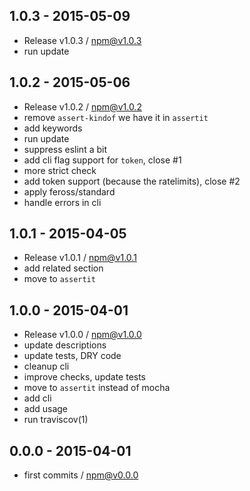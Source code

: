 

## 1.0.3 - 2015-05-09
- Release v1.0.3 / npm@v1.0.3
- run update

## 1.0.2 - 2015-05-06
- Release v1.0.2 / npm@v1.0.2
- remove `assert-kindof` we have it in `assertit`
- add keywords
- run update
- suppress eslint a bit
- add cli flag support for `token`, close #1
- more strict check
- add token support (because the ratelimits), close #2
- apply feross/standard
- handle errors in cli

## 1.0.1 - 2015-04-05
- Release v1.0.1 / npm@v1.0.1
- add related section
- move to `assertit`

## 1.0.0 - 2015-04-01
- Release v1.0.0 / npm@v1.0.0
- update descriptions
- update tests, DRY code
- cleanup cli
- improve checks, update tests
- move to `assertit` instead of mocha
- add cli
- add usage
- run traviscov(1)

## 0.0.0 - 2015-04-01
- first commits / npm@v0.0.0